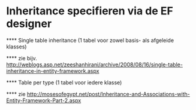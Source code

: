 Inheritance specifieren via de EF designer
==========================================

**** Single table inheritance (1 tabel voor zowel basis- als afgeleide
klasses)

**** zie bijv.
http://weblogs.asp.net/zeeshanhirani/archive/2008/08/16/single-table-inheritance-in-entity-framework.aspx

**** Table per type (1 tabel voor iedere klasse)

**** zie
http://mosesofegypt.net/post/Inheritance-and-Associations-with-Entity-Framework-Part-2.aspx
